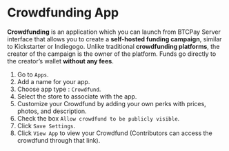 # Crowdfunding App

**Crowdfunding** is an application which you can launch from BTCPay Server interface that allows you to create a **self-hosted funding campaign**, similar to Kickstarter or Indiegogo. Unlike traditional **crowdfunding platforms**, the creator of the campaign is the owner of the platform. Funds go directly to the creator’s wallet **without any fees**.

1. Go to `Apps`.
2. Add a name for your app.
3. Choose app type : `Crowdfund`.
4. Select the store to associate with the app.
5. Customize your Crowdfund by adding your own perks with prices, photos, and description.
6. Check the box `Allow crowdfund to be publicly visible`.
7. Click `Save Settings`.
8. Click `View App` to view your Crowdfund (Contributors can access the crowdfund through that link).
